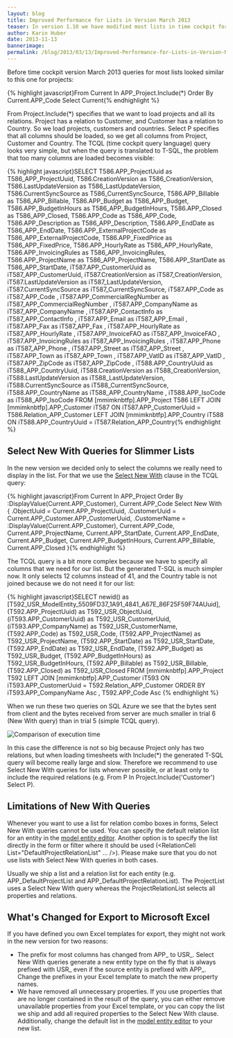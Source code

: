 ```yaml
---
layout: blog
title: Improved Performance for Lists in Version March 2013
teaser: In version 1.10 we have modified most lists in time cockpit for better performance. If you have built Microsoft Excel export templates you may have to update them to fit together with the new lists.
author: Karin Huber
date: 2013-11-13
bannerimage: 
permalink: /blog/2013/03/13/Improved-Performance-for-Lists-in-Version-March-2013
---
```


<p xmlns="http://www.w3.org/1999/xhtml">Before time cockpit version March 2013 queries for most lists looked similar to this one for projects:</p>{% highlight javascript}From Current In APP_Project.Include(*) Order By Current.APP_Code Select Current{% endhighlight %}<p xmlns="http://www.w3.org/1999/xhtml">
  <span class="inlineCode">From Project.Include(*)</span> specifies that we want to load projects and all its relations. <span class="inlineCode">Project</span> has a relation to <span class="inlineCode">Customer</span>, and <span class="inlineCode">Customer</span> has a relation to <span class="inlineCode">Country</span>. So we load projects, customers and countries. <span class="inlineCode">Select P</span> specifies that all columns should be loaded, so we get all columns from <span class="inlineCode">Project</span>, <span class="inlineCode">Customer</span> and <span class="inlineCode">Country</span>. The TCQL (time cockpit query language) query looks very simple, but when the query is translated to T-SQL, the problem that too many columns are loaded becomes visible:</p>{% highlight javascript}SELECT  T586.APP_ProjectUuid as T586_APP_ProjectUuid,&#xA;        T586.CreationVersion as T586_CreationVersion, &#xA;        T586.LastUpdateVersion as T586_LastUpdateVersion, &#xA;        T586.CurrentSyncSource as T586_CurrentSyncSource, &#xA;        T586.APP_Billable  as T586_APP_Billable, &#xA;        T586.APP_Budget  as T586_APP_Budget, &#xA;        T586.APP_BudgetInHours  as T586_APP_BudgetInHours, &#xA;        T586.APP_Closed  as T586_APP_Closed, &#xA;        T586.APP_Code  as T586_APP_Code, &#xA;        T586.APP_Description  as T586_APP_Description,&#xA;        T586.APP_EndDate  as T586_APP_EndDate, &#xA;        T586.APP_ExternalProjectCode  as T586_APP_ExternalProjectCode, &#xA;        T586.APP_FixedPrice  as T586_APP_FixedPrice, &#xA;        T586.APP_HourlyRate  as T586_APP_HourlyRate, &#xA;        T586.APP_InvoicingRules  as T586_APP_InvoicingRules, &#xA;        T586.APP_ProjectName  as T586_APP_ProjectName, &#xA;        T586.APP_StartDate  as T586_APP_StartDate,&#xA;        iT587.APP_CustomerUuid as iT587_APP_CustomerUuid, &#xA;        iT587.CreationVersion as iT587_CreationVersion, &#xA;        iT587.LastUpdateVersion as iT587_LastUpdateVersion, &#xA;        iT587.CurrentSyncSource as iT587_CurrentSyncSource, &#xA;        iT587.APP_Code as iT587_APP_Code , &#xA;        iT587.APP_CommercialRegNumber as iT587_APP_CommercialRegNumber , &#xA;        iT587.APP_CompanyName as iT587_APP_CompanyName , &#xA;        iT587.APP_ContactInfo as iT587_APP_ContactInfo , &#xA;        iT587.APP_Email as iT587_APP_Email , &#xA;        iT587.APP_Fax as iT587_APP_Fax , &#xA;        iT587.APP_HourlyRate as iT587_APP_HourlyRate , &#xA;        iT587.APP_InvoiceFAO as iT587_APP_InvoiceFAO , &#xA;        iT587.APP_InvoicingRules as iT587_APP_InvoicingRules , &#xA;        iT587.APP_Phone as iT587_APP_Phone , &#xA;        iT587.APP_Street as iT587_APP_Street , &#xA;        iT587.APP_Town as iT587_APP_Town , &#xA;        iT587.APP_VatID as iT587_APP_VatID , &#xA;        iT587.APP_ZipCode as iT587_APP_ZipCode ,&#xA;        iT588.APP_CountryUuid as iT588_APP_CountryUuid, &#xA;        iT588.CreationVersion as iT588_CreationVersion, &#xA;        iT588.LastUpdateVersion as iT588_LastUpdateVersion, &#xA;        iT588.CurrentSyncSource as iT588_CurrentSyncSource, &#xA;        iT588.APP_CountryName as iT588_APP_CountryName , &#xA;        iT588.APP_IsoCode as iT588_APP_IsoCode &#xA;FROM    [mmimknbtfp].APP_Project T586 &#xA;        LEFT JOIN [mmimknbtfp].APP_Customer iT587 ON iT587.APP_CustomerUuid = T586.Relation_APP_Customer&#xA;        LEFT JOIN [mmimknbtfp].APP_Country iT588 ON iT588.APP_CountryUuid = iT587.Relation_APP_Country{% endhighlight %}<h2 xmlns="http://www.w3.org/1999/xhtml">Select New With Queries for Slimmer Lists</h2><p xmlns="http://www.w3.org/1999/xhtml">In the new version we decided only to select the columns we really need to display in the list. For that we use the <a href="http://help.timecockpit.com/?topic=html/a7465f29-c739-4a14-bf5b-09821133dd9a.htm" target="_blank"><span class="inlineCode">Select New With</span></a> clause in the TCQL query:</p>{% highlight javascript}From Current In APP_Project&#xA;Order By :DisplayValue(Current.APP_Customer), Current.APP_Code&#xA;Select New With&#xA;{&#xA;    .ObjectUuid = Current.APP_ProjectUuid,&#xA;    .CustomerUuid = Current.APP_Customer.APP_CustomerUuid,&#xA;    .CustomerName = :DisplayValue(Current.APP_Customer),&#xA;    Current.APP_Code,&#xA;    Current.APP_ProjectName,&#xA;    Current.APP_StartDate,&#xA;    Current.APP_EndDate,&#xA;    Current.APP_Budget,&#xA;    Current.APP_BudgetInHours,&#xA;    Current.APP_Billable,&#xA;    Current.APP_Closed&#xA;}{% endhighlight %}<p xmlns="http://www.w3.org/1999/xhtml">The TCQL query is a bit more complex because we have to specify all columns that we need for our list. But the generated T-SQL is much simpler now. It only selects 12 columns instead of 41, and the <span class="inlineCode">Country</span> table is not joined because we do not need it for our list:</p>{% highlight javascript}SELECT  newid() as [T592_USR_ModelEntity_5509FD37_1A91_4841_A67E_86F25F59F74AUuid],&#xA;        (T592.APP_ProjectUuid) as T592_USR_ObjectUuid, &#xA;        (iT593.APP_CustomerUuid) as T592_USR_CustomerUuid, &#xA;        (iT593.APP_CompanyName) as T592_USR_CustomerName, &#xA;        (T592.APP_Code) as T592_USR_Code, &#xA;        (T592.APP_ProjectName) as T592_USR_ProjectName, &#xA;        (T592.APP_StartDate) as T592_USR_StartDate, &#xA;        (T592.APP_EndDate) as T592_USR_EndDate, &#xA;        (T592.APP_Budget) as T592_USR_Budget, &#xA;        (T592.APP_BudgetInHours) as T592_USR_BudgetInHours, &#xA;        (T592.APP_Billable) as T592_USR_Billable, &#xA;        (T592.APP_Closed) as T592_USR_Closed&#xA;FROM    [mmimknbtfp].APP_Project T592 &#xA;        LEFT JOIN [mmimknbtfp].APP_Customer iT593 ON iT593.APP_CustomerUuid = T592.Relation_APP_Customer&#xA;ORDER BY iT593.APP_CompanyName Asc , T592.APP_Code Asc {% endhighlight %}<p xmlns="http://www.w3.org/1999/xhtml">When we run these two queries on SQL Azure we see that the bytes sent from client and the bytes received from server are much smaller in trial 6 (<span class="inlineCode">New With</span> query) than in trial 5 (simple TCQL query).</p><p xmlns="http://www.w3.org/1999/xhtml">
  <img src="{{site.baseurl}}/content/images/blog/2013/03/compare-query-execution-time.png" alt="Comparison of execution time" title="Comparison of execution time" />
</p><p xmlns="http://www.w3.org/1999/xhtml">In this case the difference is not so big because <span class="inlineCode">Project</span> only has two relations, but when loading timesheets with <span class="inlineCode">Include(*)</span> the generated T-SQL query will become really large and slow. Therefore we recommend to use <span class="inlineCode">Select New With</span> queries for lists whenever possible, or at least only to include the required relations (e.g. <span class="inlineCode">From P In Project.Include('Customer') Select P</span>).</p><h2 xmlns="http://www.w3.org/1999/xhtml">Limitations of New With Queries</h2><p xmlns="http://www.w3.org/1999/xhtml">Whenever you want to use a list for relation combo boxes in forms, <span class="inlineCode">Select New With</span> queries cannot be used. You can specify the default relation list for an entity in the <a href="http://help.timecockpit.com/?topic=html/c64adad3-3ddb-49a9-b7f8-c9eff1a984ac.htm" target="_blank">model entity editor</a>. Another option is to specify the list directly in the form or filter where it should be used (&lt;RelationCell List="DefaultProjectRelationList" ... /&gt;). Please make sure that you do not use lists with <span class="inlineCode">Select New With</span> queries in both cases.</p><p xmlns="http://www.w3.org/1999/xhtml">Usually we ship a list and a relation list for each entity (e.g. <span class="inlineCode">APP_DefaultProjectList</span> and <span class="inlineCode">APP_DefaultProjectRelationList</span>). The <span class="inlineCode">ProjectList</span> uses a <span class="inlineCode">Select New With</span> query whereas the <span class="inlineCode">ProjectRelationList</span> selects all properties and relations.</p><h2 xmlns="http://www.w3.org/1999/xhtml">What's Changed for Export to Microsoft Excel</h2><p xmlns="http://www.w3.org/1999/xhtml">If you have defined you own Excel templates for export, they might not work in the new version for two reasons:</p><ul xmlns="http://www.w3.org/1999/xhtml">
  <li>The prefix for most columns has changed from <span class="inlineCode">APP_</span> to <span class="inlineCode">USR_</span>. <span class="inlineCode">Select New With</span> queries generate a new entity type on the fly that is always prefixed with <span class="inlineCode">USR_</span> even if the source entity is prefixed with <span class="inlineCode">APP_</span>. Change the prefixes in your Excel template to match the new property names.</li>
  <li>We have removed all unnecessary properties. If you use properties that are no longer contained in the result of the query, you can either remove unavailable properties from your Excel template, or you can copy the list we ship and add all required properties to the Select New With clause. Additionally, change the default list in the <a href="http://help.timecockpit.com/?topic=html/c64adad3-3ddb-49a9-b7f8-c9eff1a984ac.htm" target="_blank">model entity editor</a> to your new list.</li>
</ul>